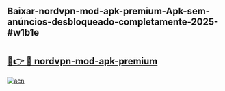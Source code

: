 ## Baixar-nordvpn-mod-apk-premium-Apk-sem-anúncios-desbloqueado-completamente-2025-#w1b1e

# <h2><a href="https://ainizakaria.my?title=nordvpn-mod-apk-premium&ref=20M">🔗👉 🔴 nordvpn-mod-apk-premium</a></h2>

[![acn](https://github.com/user-attachments/assets/0f9c940e-d8b0-45ae-aac7-cd30a18b3e1c)](https://ainizakaria.my?title=nordvpn-mod-apk-premium&ref=20M)

